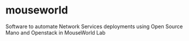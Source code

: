 # mouseworld
Software to automate Network Services deployments using Open Source Mano and Openstack in MouseWorld Lab
